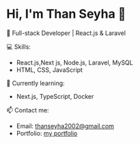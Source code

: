 # Hi, I'm Than Seyha 👋

🎯 Full-stack Developer | React.js & Laravel

💻 Skills:
- React.js,Next js, Node.js, Laravel, MySQL
- HTML, CSS, JavaScript

🌱 Currently learning:
- Next.js, TypeScript, Docker

📫 Contact me:
- Email: thanseyha2002@gmail.com
- Portfolio: [my portfolio](https://seyha29.github.io/my-portfolio)
